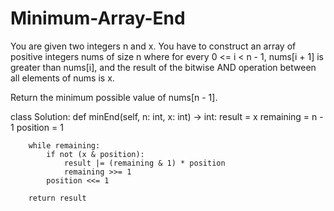 # Minimum-Array-End

You are given two integers n and x. You have to construct an array of positive integers nums of size n where for every 0 <= i < n - 1, nums[i + 1] is greater than nums[i], and the result of the bitwise AND operation between all elements of nums is x.

Return the minimum possible value of nums[n - 1].

class Solution:
    def minEnd(self, n: int, x: int) -> int:
        result = x
        remaining = n - 1
        position = 1
    
        while remaining:
            if not (x & position):
                result |= (remaining & 1) * position
                remaining >>= 1
            position <<= 1
    
        return result
